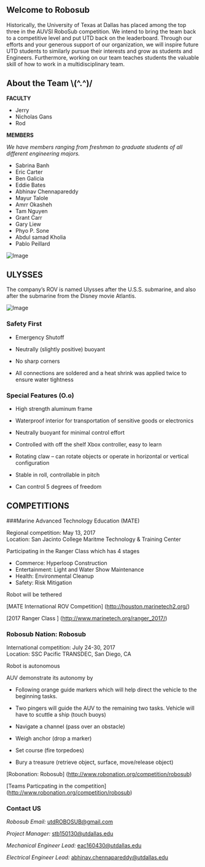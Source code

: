 ## Welcome to Robosub

Historically, the University of Texas at Dallas has placed among the top three in the AUVSI RoboSub competition. We intend to bring the team back to a competitive level and put UTD back on the leaderboard. Through our efforts and your generous support of our organization, we will inspire future UTD students to similarly pursue their interests and grow as students and Engineers. Furthermore, working on our team teaches students the valuable skill of how to work in a multidisciplinary team. 



## About the Team \\(^.^)/
**FACULTY**

- Jerry 
- Nicholas Gans 
- Rod 


**MEMBERS**

 *We have members ranging from freshman to graduate students of all different engineering majors.*

- Sabrina Banh 
- Eric Carter
- Ben Galicia 
- Eddie Bates
- Abhinav Chennapareddy
- Mayur Talole
- Amrr Okasheh
- Tam Nguyen
- Grant Carr
- Gary Liew
- Phyo P. Sone
- Abdul samad Kholia
- Pablo Peillard

![Image](file:///Users/collagelaptop/Desktop/Robosub_Team.png)


## ULYSSES
The company’s ROV is named Ulysses after the U.S.S. submarine, and also after the submarine from the Disney movie Atlantis.

![Image](file:///Users/collagelaptop/Desktop/Robosub.png)

### Safety First 
* Emergency Shutoff

* Neutrally (slightly positive) buoyant

* No sharp corners

* All connections are soldered and a heat shrink was applied twice to ensure water tightness
 

### Special Features (O.o)
* High strength aluminum frame

* Waterproof interior for transportation of sensitive goods or electronics

* Neutrally buoyant for minimal control effort

* Controlled with off the shelf Xbox controller, easy to learn

* Rotating claw – can rotate objects or operate in horizontal or vertical configuration

* Stable in roll, controllable in pitch

* Can control 5 degrees of freedom

## COMPETITIONS 

###Marine Advanced Technology Education (MATE)  

Regional competition: May 13, 2017  
Location: San Jacinto College Maritme Technology & Training Center
 
Participating in the Ranger Class which has 4 stages 

- Commerce: Hyperloop Construction  
- Entertainment: Light and Water Show Maintenance
- Health: Environmental Cleanup  
- Safety: Risk Mitigation  

Robot will be tethered 

[MATE International ROV Competition] 
(http://houston.marinetech2.org/)

[2017 Ranger Class ] 
(http://www.marinetech.org/ranger_2017/)


### Robosub Nation: Robosub 

International competition: July 24-30, 2017  
Location: SSC Pacific TRANSDEC, San Diego, CA

Robot is autonomous 

AUV demonstrate its autonomy by 

- Following orange guide markers which will help direct the vehicle to the beginning tasks. 


- Two pingers will guide the AUV to the remaining two tasks. 
Vehicle will have to scuttle a ship (touch buoys)


- Navigate a channel (pass over an obstacle)


- Weigh anchor (drop a marker)


- Set course (fire torpedoes)


- Bury a treasure (retrieve object, surface, move/release object)

[Robonation: Robosub]
(http://www.robonation.org/competition/robosub)

[Teams Particpating in the competition] 
(http://www.robonation.org/competition/robosub)



### Contact US 

_Robosub Email:_ [utdROBOSUB@gmail.com](mailto:utdROBOSUB@gmail.com)

_Project Manager:_ [stb150130@utdallas.edu](mailto:stb150130@utdallas.edu)

_Mechanical Engineer Lead:_ [eac160430@utdallas.edu](mailto:eac160430@utdallas.edu) 

_Electrical Engineer Lead:_  [abhinav.chennapareddy@utdallas.edu](mailto:abhinav.chennapareddy@utdallas.edu)






